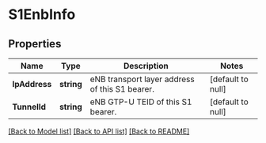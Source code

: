 # S1EnbInfo

## Properties
Name | Type | Description | Notes
------------ | ------------- | ------------- | -------------
**IpAddress** | **string** | eNB transport layer address of this S1 bearer. | [default to null]
**TunnelId** | **string** | eNB GTP-U TEID of this S1 bearer. | [default to null]

[[Back to Model list]](../README.md#documentation-for-models) [[Back to API list]](../README.md#documentation-for-api-endpoints) [[Back to README]](../README.md)



